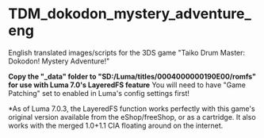 # TDM_dokodon_mystery_adventure_eng
English translated images/scripts for the 3DS game "Taiko Drum Master: Dokodon! Mystery Adventure!"

**Copy the "_data" folder to "SD:/Luma/titles/0004000000190E00/romfs" for use with Luma 7.0's LayeredFS feature**
You will need to have "Game Patching" set to enabled in Luma's config settings first!

*As of Luma 7.0.3, the LayeredFS function works perfectly with this game's original version available from the eShop/freeShop, or as a cartridge. It also works with the merged 1.0+1.1 CIA floating around on the internet.
